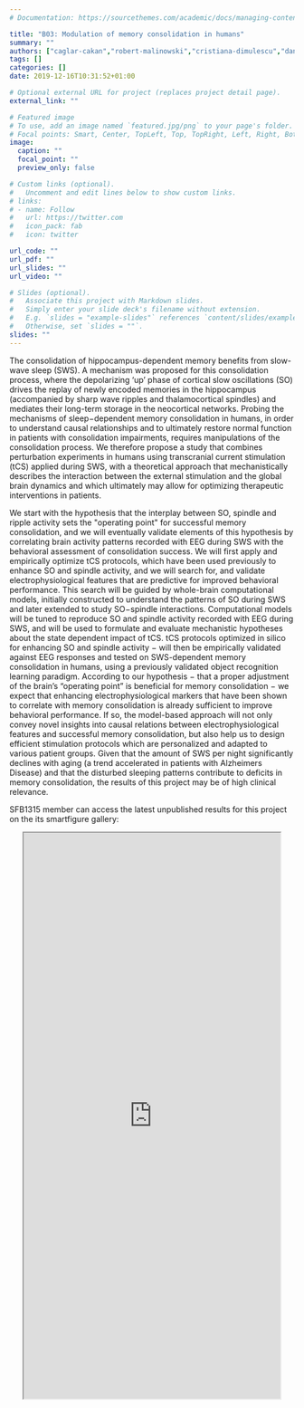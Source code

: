 ```yaml
---
# Documentation: https://sourcethemes.com/academic/docs/managing-content/

title: "B03: Modulation of memory consolidation in humans"
summary: ""
authors: ["caglar-cakan","robert-malinowski","cristiana-dimulescu","daniela-obst","nicolas-roth","liliia-schevchuk","julia-ladenbauer","michael-scholz","agnes-floeel","klaus-obermayer"]
tags: []
categories: []
date: 2019-12-16T10:31:52+01:00

# Optional external URL for project (replaces project detail page).
external_link: ""

# Featured image
# To use, add an image named `featured.jpg/png` to your page's folder.
# Focal points: Smart, Center, TopLeft, Top, TopRight, Left, Right, BottomLeft, Bottom, BottomRight.
image:
  caption: ""
  focal_point: ""
  preview_only: false

# Custom links (optional).
#   Uncomment and edit lines below to show custom links.
# links:
# - name: Follow
#   url: https://twitter.com
#   icon_pack: fab
#   icon: twitter

url_code: ""
url_pdf: ""
url_slides: ""
url_video: ""

# Slides (optional).
#   Associate this project with Markdown slides.
#   Simply enter your slide deck's filename without extension.
#   E.g. `slides = "example-slides"` references `content/slides/example-slides.md`.
#   Otherwise, set `slides = ""`.
slides: ""
---
```

<DIV class="article-container" markdown="1">
<DIV class="article-style" markdown="1">
  
The consolidation of hippocampus-dependent memory benefits from slow-wave sleep (SWS). A mechanism was proposed for this consolidation process, where the depolarizing ‘up’ phase of cortical slow oscillations (SO) drives the replay of newly encoded memories in the hippocampus (accompanied by sharp wave ripples and thalamocortical spindles) and mediates their long-term storage in the neocortical networks. Probing the mechanisms of sleep−dependent memory consolidation in humans, in order to understand causal relationships and to ultimately restore normal function in patients with consolidation impairments, requires manipulations of the consolidation process. We therefore propose a study that combines perturbation experiments in humans using transcranial current stimulation (tCS) applied during SWS, with a theoretical approach that mechanistically describes the interaction between the external stimulation and the global brain dynamics and which ultimately may allow for optimizing therapeutic interventions in patients.

We start with the hypothesis that the interplay between SO, spindle and ripple activity sets the "operating point" for successful memory consolidation, and we will eventually validate elements of this hypothesis by correlating brain activity patterns recorded with EEG during SWS with the behavioral assessment of consolidation success. We will first apply and empirically optimize tCS protocols, which have been used previously to enhance SO and spindle activity, and we will search for, and validate electrophysiological features that are predictive for improved behavioral performance. This search will be guided by whole-brain computational models, initially constructed to understand the patterns of SO during SWS and later extended to study SO−spindle interactions. Computational models will be tuned to reproduce SO and spindle activity recorded with EEG during SWS, and will be used to formulate and evaluate mechanistic hypotheses about the state dependent impact of tCS. tCS protocols optimized in silico for enhancing SO and spindle activity − will then be empirically validated against EEG responses and tested on SWS-dependent memory consolidation in humans, using a previously validated object recognition learning paradigm. According to our hypothesis − that a proper adjustment of the brain’s “operating point” is beneficial for memory consolidation − we expect that enhancing electrophysiological markers that have been shown to correlate with memory consolidation is already sufficient to improve behavioral performance. If so, the model-based approach will not only convey novel insights into causal relations between electrophysiological features and successful memory consolidation, but also help us to design efficient stimulation protocols which are personalized and adapted to various patient groups. Given that the amount of SWS per night significantly declines with aging (a trend accelerated in patients with Alzheimers Disease) and that the disturbed sleeping patterns contribute to deficits in memory consolidation, the results of this project may be of high clinical relevance.

SFB1315 member can access the latest unpublished results for this project on the its smartfigure gallery: 
</DIV>
</DIV>

<center>
<iframe src ="https://sdash.sourcedata.io/dashboard?search=project:B03" height=1000px width=90% ></iframe>
</center>
